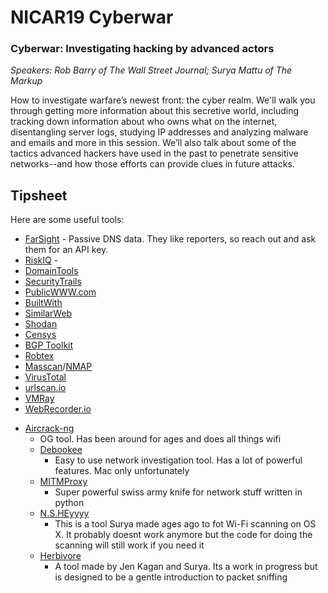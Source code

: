 # NICAR19 Cyberwar

### Cyberwar: Investigating hacking by advanced actors
*Speakers: Rob Barry of The Wall Street Journal; Surya Mattu of The Markup*

How to investigate warfare’s newest front: the cyber realm. We'll walk you through getting more information about this secretive world, including tracking down information about who owns what on the internet, disentangling server logs, studying IP addresses and analyzing malware and emails and more in this session. We’ll also talk about some of the tactics advanced hackers have used in the past to penetrate sensitive networks--and how those efforts can provide clues in future attacks.

## Tipsheet

Here are some useful tools:

* [FarSight](https://www.farsightsecurity.com/solutions/) - Passive DNS data. They like reporters, so reach out and ask them for an API key.
* [RiskIQ](https://community.riskiq.com/home) - 
* [DomainTools](http://domaintools.com)
* [SecurityTrails](https://securitytrails.com/)
* [PublicWWW.com](https://publicwww.com/)
* [BuiltWith](https://builtwith.com/)
* [SimilarWeb](https://www.similarweb.com/)
* [Shodan](https://www.shodan.io/)
* [Censys](https://censys.io/)
* [BGP Toolkit](https://bgp.he.net/)
* [Robtex](https://www.robtex.com/)
* [Masscan](https://github.com/robertdavidgraham/masscan)/[NMAP](https://nmap.org/)
* [VirusTotal](https://www.virustotal.com/)
* [urlscan.io](https://urlscan.io/)
* [VMRay](https://www.vmray.com/)
* [WebRecorder.io](https://webrecorder.io/)
- [Aircrack-ng](https://www.aircrack-ng.org)
    - OG tool. Has been around for ages and does all things wifi	
  - [Debookee](https://debookee.com/)
    - Easy to use network investigation tool. Has a lot of powerful features. Mac only unfortunately 
  - [MITMProxy](https://mitmproxy.org)
    - Super powerful swiss army knife for network stuff written in python
  - [N.S.HEyyyy](https://github.com/samatt/nsheyy_gui/releases)
    - This is a tool Surya made ages ago to fot Wi-Fi scanning on OS X. It probably doesnt work anymore but the code for doing the scanning will still work if you need it
  - [Herbivore](https://github.com/samatt/herbivore)
    - A tool made by Jen Kagan and Surya. Its a work in progress but is designed to be a gentle introduction to packet sniffing

